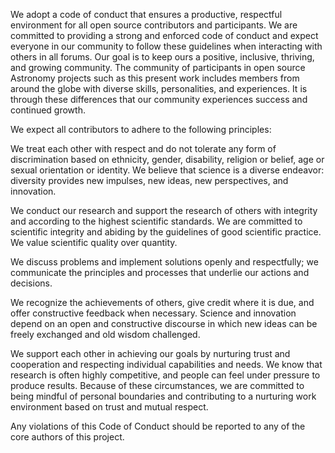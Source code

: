 We adopt a code of conduct that ensures a productive, respectful environment for
all open source contributors and participants. We are committed to providing a
strong and enforced code of conduct and expect everyone in our community to
follow these guidelines when interacting with others in all forums. Our goal is
to keep ours a positive, inclusive, thriving, and growing community. The
community of participants in open source Astronomy projects such as this present
work includes members from around the globe with diverse skills, personalities,
and experiences. It is through these differences that our community experiences
success and continued growth.

We expect all contributors to adhere to the following principles:

We treat each other with respect and do not tolerate any form of discrimination
based on ethnicity, gender, disability, religion or belief, age or sexual
orientation or identity.
We believe that science is a diverse endeavor: diversity provides new impulses,
new ideas, new perspectives, and innovation.

We conduct our research and support the research of others with integrity and
according to the highest scientific standards. We are committed to scientific
integrity and abiding by the guidelines of good scientific practice. We value
scientific quality over quantity.

We discuss problems and implement solutions openly and respectfully; we
communicate the principles and processes that underlie our actions and
decisions.

We recognize the achievements of others, give credit where it is due, and offer
constructive feedback when necessary. Science and innovation depend on an open
and constructive discourse in which new ideas can be freely exchanged and old
wisdom challenged.

We support each other in achieving our goals by nurturing trust and cooperation
and respecting individual capabilities and needs. We know that research
is often highly competitive, and people can feel under pressure to produce
results. Because of these circumstances, we are committed to being mindful of
personal boundaries and contributing to a nurturing work environment based on
trust and mutual respect.

Any violations of this Code of Conduct should be reported to any of the core
authors of this project.